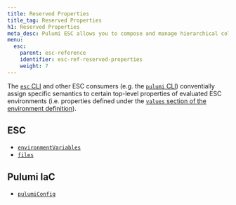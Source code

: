 ```yaml
---
title: Reserved Properties
title_tag: Reserved Properties
h1: Reserved Properties
meta_desc: Pulumi ESC allows you to compose and manage hierarchical collections of configuration and secrets and consume them in various ways.
menu:
  esc:
    parent: esc-reference
    identifier: esc-ref-reserved-properties
    weight: 7
---
```


The [`esc` CLI](/docs/install/esc/) and other ESC consumers (e.g. the [`pulumi` CLI](/docs/install/)) conventially assign specific semantics to certain top-level properties of evaluated ESC environments (i.e. properties defined under the [`values` section of the environment definition](/docs/esc/reference/top-level-keys/values)).

## ESC

- [`environmentVariables`](/docs/esc/reference/reserved-properties/environment-variables)
- [`files`](/docs/esc/reference/reserved-properties/files)

## Pulumi IaC

- [`pulumiConfig`](/docs/esc/reference/reserved-properties/pulumi-config)
